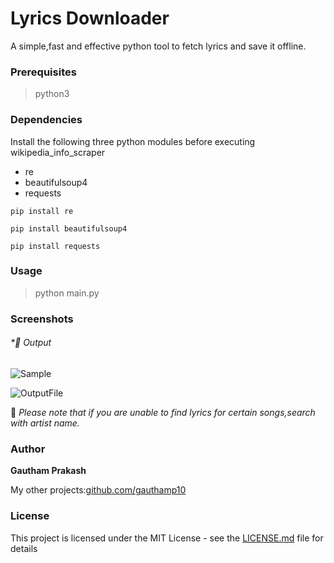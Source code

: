 # Lyrics Downloader

A simple,fast and effective python tool to fetch lyrics and save it offline.

### Prerequisites

> python3

### Dependencies

Install the following three python modules before executing wikipedia_info_scraper
- re
- beautifulsoup4
- requests

```
pip install re

pip install beautifulsoup4

pip install requests
```
### Usage

> python main.py

### Screenshots

###### *📌 Output

![Sample](https://raw.githubusercontent.com/gauthamp10/wikiscrape/master/screenie/sample.png)

![OutputFile](https://raw.githubusercontent.com/gauthamp10/wikiscrape/master/screenie/output.png)



📝 *Please note that if you are unable to find lyrics for certain songs,search with artist name.*


### Author

 **Gautham Prakash**
 
 My other projects:[github.com/gauthamp10](https://gauthamp10.github.io/)

### License

This project is licensed under the MIT License - see the [LICENSE.md](LICENSE.md) file for details
